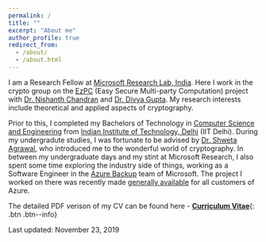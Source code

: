 ```yaml
---
permalink: /
title: ""
excerpt: "About me"
author_profile: true
redirect_from: 
  - /about/
  - /about.html
---
```


I am a Research Fellow at [Microsoft Research Lab, India](https://www.microsoft.com/en-us/research/lab/microsoft-research-india/). Here I work in the crypto group on the [EzPC](https://www.microsoft.com/en-us/research/project/ezpc-easy-secure-multi-party-computation/) (Easy Secure Multi-party Computation) project with [Dr. Nishanth Chandran](https://www.microsoft.com/en-us/research/people/nichandr/) and [Dr. Divya Gupta](https://www.microsoft.com/en-us/research/people/digup/). My research interests include theoretical and applied aspects of cryptography. 

Prior to this, I completed my Bachelors of Technology in [Computer Science and Engineering](http://www.cse.iitd.ac.in/) from [Indian Institute of Technology, Delhi](http://www.iitd.ac.in/) (IIT Delhi). During my undergradute studies, I was fortunate to be advised by [Dr. Shweta Agrawal](http://www.cse.iitm.ac.in/~shwetaag/index.html), who introduced me to the wonderful world of cryptography. In between my undergraduate days and my stint at Microsoft Research, I also spent some time exploring the industry side of things, working as a Software Engineer in the [Azure Backup](https://azure.microsoft.com/en-in/services/backup/) team of Microsoft. The project I worked on there was recently made [generally available](https://azure.microsoft.com/en-us/blog/azure-backup-for-sql-server-in-azure-virtual-machines-now-generally-available/) for all customers of Azure.

The detailed PDF verison of my CV can be found here - [__Curriculum Vitae__](\files\Nishant_Academic_CV.pdf){: .btn .btn--info}

Last updated: November 23, 2019